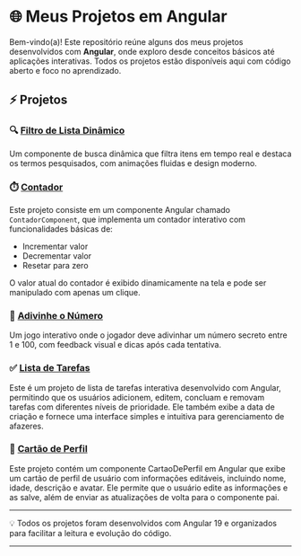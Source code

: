 # 🌐 Meus Projetos em Angular

Bem-vindo(a)! Este repositório reúne alguns dos meus projetos desenvolvidos com **Angular**, onde exploro desde conceitos básicos até aplicações interativas. Todos os projetos estão disponíveis aqui com código aberto e foco no aprendizado.

## ⚡ Projetos
### 🔍 [Filtro de Lista Dinâmico](https://github.com/JessicaPortilio/Filtro-de-lista-dinamico)
Um componente de busca dinâmica que filtra itens em tempo real e destaca os termos pesquisados, com animações fluidas e design moderno.

### ⏱️ [Contador](https://github.com/JessicaPortilio/Projeto-Contador-Angular-19)
Este projeto consiste em um componente Angular chamado `ContadorComponent`, que implementa um contador interativo com funcionalidades básicas de:

- Incrementar valor
- Decrementar valor
- Resetar para zero

O valor atual do contador é exibido dinamicamente na tela e pode ser manipulado com apenas um clique.

### 🎯 [Adivinhe o Número](https://github.com/JessicaPortilio/Projeto-Angular-19---Adivinhe-o-Numero)
Um jogo interativo onde o jogador deve adivinhar um número secreto entre 1 e 100, com feedback visual e dicas após cada tentativa.

### ✅ [Lista de Tarefas](https://github.com/JessicaPortilio/Lista-de-Tarefas)
Este é um projeto de lista de tarefas interativa desenvolvido com Angular, permitindo que os usuários adicionem, editem, concluam e removam tarefas com diferentes níveis de prioridade. Ele também exibe a data de criação e fornece uma interface simples e intuitiva para gerenciamento de afazeres.

### 👤 [Cartão de Perfil](https://github.com/JessicaPortilio/Cartao-De-Perfil)
Este projeto contém um componente CartaoDePerfil em Angular que exibe um cartão de perfil de usuário com informações editáveis, incluindo nome, idade, descrição e avatar. Ele permite que o usuário edite as informações e as salve, além de enviar as atualizações de volta para o componente pai.

---

💡 Todos os projetos foram desenvolvidos com Angular 19 e organizados para facilitar a leitura e evolução do código.

---
